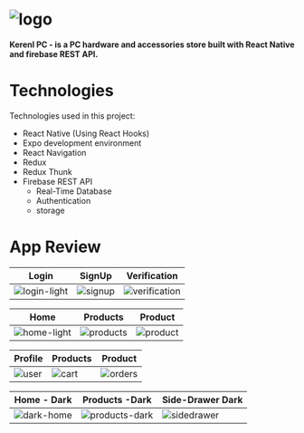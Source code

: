 
# ![logo](https://user-images.githubusercontent.com/49045447/104659482-605e2880-56cd-11eb-8253-262b62836ff2.png)
**Kerenl PC - is a PC hardware and accessories store built with React Native and firebase REST API.**

# Technologies
Technologies used in this project:
* React Native (Using React Hooks)
* Expo development environment
* React Navigation
* Redux
* Redux Thunk
* Firebase REST API
  * Real-Time Database
  * Authentication
  * storage
# App Review
Login | SignUp | Verification
------------ | ------------- | -------------
![login-light](https://user-images.githubusercontent.com/49045447/104664264-75d85000-56d7-11eb-866b-a20eba938810.png) | ![signup](https://user-images.githubusercontent.com/49045447/104664453-f13a0180-56d7-11eb-9332-bbf6fcb99621.png) |![verification](https://user-images.githubusercontent.com/49045447/104664372-b8019180-56d7-11eb-8c6f-55127ca26c83.png) 

Home | Products | Product
------------ | ------------- | -------------
![home-light](https://user-images.githubusercontent.com/49045447/104664952-27c44c00-56d9-11eb-9996-68815cc2a592.png) | ![products](https://user-images.githubusercontent.com/49045447/104665159-622de900-56d9-11eb-9469-bd4a901f7e3f.png) | ![product](https://user-images.githubusercontent.com/49045447/104665256-9acdc280-56d9-11eb-90d5-dc45a53ba3a5.png)

Profile | Products | Product
------------ | ------------- | -------------
![user](https://user-images.githubusercontent.com/49045447/104665434-f1d39780-56d9-11eb-81c2-8175f6c4a346.png) | ![cart](https://user-images.githubusercontent.com/49045447/104665496-26475380-56da-11eb-8376-6d4ee5ec3eda.png) | ![orders](https://user-images.githubusercontent.com/49045447/104665561-69092b80-56da-11eb-9033-5ca04d216eab.png)

Home - Dark | Products -Dark | Side-Drawer Dark
------------ | ------------- | -------------
![dark-home](https://user-images.githubusercontent.com/49045447/104665700-b9808900-56da-11eb-9e3e-1c0bfdb78d1f.png) | ![products-dark](https://user-images.githubusercontent.com/49045447/104665842-154b1200-56db-11eb-8535-bcd175803544.png) | ![sidedrawer](https://user-images.githubusercontent.com/49045447/104666009-81c61100-56db-11eb-95b8-5ca05cdfdf35.png)
